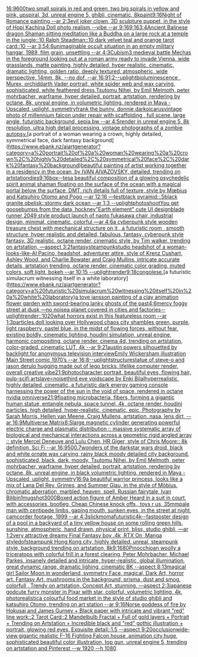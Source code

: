 [16:9](https://www.ebank.nz/aiartgenerator?category=16%3A9)[600](https://www.ebank.nz/aiartgenerator?category=600)[two small spirals in red and green, two big spirals in yellow and pink, upspiral, 3d, unreal engine 5, ghibli, cinematic, 8k](https://www.ebank.nz/aiartgenerator?category=two%20small%20spirals%20in%20red%20and%20green%2C%20two%20big%20spirals%20in%20yellow%20and%20pink%2C%20upspiral%2C%203d%2C%20unreal%20engine%205%2C%20ghibli%2C%20cinematic%2C%208k)[paint](https://www.ebank.nz/aiartgenerator?category=paint)[9:16](https://www.ebank.nz/aiartgenerator?category=9%3A16)[Night of Romance painting --ar 2:3](https://www.ebank.nz/aiartgenerator?category=Night%20of%20Romance%20painting%20--ar%202%3A3)[evil joker clown, 3D sculpture puppet, in the style of Hopi Kachina Doll  photo realism --vibe --ar 9:16](https://www.ebank.nz/aiartgenerator?category=evil%20joker%20clown%2C%203D%20sculpture%20puppet%2C%20in%20the%20style%20of%20Hopi%20Kachina%20Doll%20%20photo%20realism%20--vibe%20--ar%209%3A16)[9:16](https://www.ebank.nz/aiartgenerator?category=9%3A16)[3:4](https://www.ebank.nz/aiartgenerator?category=3%3A4)[Ancient Balinese dragon Shaman sitting meditation like a Buddha  on a large rock at a temple in the jungle::10 Ralph Steadman::10 dark velvet teal and orange tarot card::10 --ar 3:5](https://www.ebank.nz/aiartgenerator?category=Ancient%20Balinese%20dragon%20Shaman%20sitting%20meditation%20like%20a%20Buddha%20%20on%20a%20large%20rock%20at%20a%20temple%20in%20the%20jungle%3A%3A10%20Ralph%20Steadman%3A%3A10%20dark%20velvet%20teal%20and%20orange%20tarot%20card%3A%3A10%20--ar%203%3A5)[4:6](https://www.ebank.nz/aiartgenerator?category=4%3A6)[unimaginable occult situation in an empty military hangar, 1989, film grain, unsettling --ar 4:3](https://www.ebank.nz/aiartgenerator?category=unimaginable%20occult%20situation%20in%20an%20empty%20military%20hangar%2C%201989%2C%20film%20grain%2C%20unsettling%20--ar%204%3A3)[Cubism](https://www.ebank.nz/aiartgenerator?category=Cubism)[3 medieval battle Mechas in the foreground looking out at a roman army ready to invade Vienna, wide grasslands, matte painting, highly detailed, hyper realistic, cinematic, dramatic lighting, golden ratio, deeply textured, atmospheric, wide perspective, 14mm, 8k, --no dof, --ar 16:9](https://www.ebank.nz/aiartgenerator?category=3%20medieval%20battle%20Mechas%20in%20the%20foreground%20looking%20out%20at%20a%20roman%20army%20ready%20to%20invade%20Vienna%2C%20wide%20grasslands%2C%20matte%20painting%2C%20highly%20detailed%2C%20hyper%20realistic%2C%20cinematic%2C%20dramatic%20lighting%2C%20golden%20ratio%2C%20deeply%20textured%2C%20atmospheric%2C%20wide%20perspective%2C%2014mm%2C%208k%2C%20--no%20dof%2C%20--ar%2016%3A9)[1:2](https://www.ebank.nz/aiartgenerator?category=1%3A2)[--uplight](https://www.ebank.nz/aiartgenerator?category=--uplight)[bioluminescence , Murex, orchid](https://www.ebank.nz/aiartgenerator?category=bioluminescence%20%2C%20Murex%2C%20orchid)[darth Vader portrait, white spider web and wax carving, sophisticated, white feathered dress,Tsutomu Nihei, by Emil Melmoth, peter mohrbacher, warframe, hyper detailed, portrait, artstation, rendering by octane, 8k, unreal engine, in volumetric lighting, rendered in Maya - Upscaled, uplight, symmetry](https://www.ebank.nz/aiartgenerator?category=darth%20Vader%20portrait%2C%20white%20spider%20web%20and%20wax%20carving%2C%20sophisticated%2C%20white%20feathered%20dress%2CTsutomu%20Nihei%2C%20by%20Emil%20Melmoth%2C%20peter%20mohrbacher%2C%20warframe%2C%20hyper%20detailed%2C%20portrait%2C%20artstation%2C%20rendering%20by%20octane%2C%208k%2C%20unreal%20engine%2C%20in%20volumetric%20lighting%2C%20rendered%20in%20Maya%20-%20Upscaled%2C%20uplight%2C%20symmetry)[frank the bunny, donnie darko](https://www.ebank.nz/aiartgenerator?category=frank%20the%20bunny%2C%20donnie%20darko)[icarus](https://www.ebank.nz/aiartgenerator?category=icarus)[vintage photo of millennium falcon under repair with scaffolding , full scene, large angle, futuristic background, sepia bw --ar 4:5](https://www.ebank.nz/aiartgenerator?category=vintage%20photo%20of%20millennium%20falcon%20under%20repair%20with%20scaffolding%20%2C%20full%20scene%2C%20large%20angle%2C%20futuristic%20background%2C%20sepia%20bw%20--ar%204%3A5)[render in unreal engine 5, 8k resolution, ultra high detail processing, vintage photographs of a zombie autopsy.](https://www.ebank.nz/aiartgenerator?category=render%20in%20unreal%20engine%205%2C%208k%20resolution%2C%20ultra%20high%20detail%20processing%2C%20vintage%20photographs%20of%20a%20zombie%20autopsy.)[a portrait of a woman wearing a crown, highly detailed, symmetrical face, dark fantasy background](https://www.ebank.nz/aiartgenerator?category=a%20portrait%20of%20a%20woman%20wearing%20a%20crown%2C%20highly%20detailed%2C%20symmetrical%20face%2C%20dark%20fantasy%20background)[beautiful painting of artist working together in a residency in the ocean, by  IVAN AIVAZOVSKY, detailed, trending on artstation](https://www.ebank.nz/aiartgenerator?category=beautiful%20painting%20of%20artist%20working%20together%20in%20a%20residency%20in%20the%20ocean%2C%20by%20%20IVAN%20AIVAZOVSKY%2C%20detailed%2C%20trending%20on%20artstation)[dies](https://www.ebank.nz/aiartgenerator?category=dies)[9:16](https://www.ebank.nz/aiartgenerator?category=9%3A16)[box](https://www.ebank.nz/aiartgenerator?category=box)[--tes](https://www.ebank.nz/aiartgenerator?category=--tes)[a beautiful composition of a glowing psychedelic spirit animal shaman floating on the surface of the ocean with a magical portal below the surface, DMT,  rich details full of texture, style by Mœbius and Katsuhiro Otomo and Pogo —ar 12:16 —test](https://www.ebank.nz/aiartgenerator?category=a%20beautiful%20composition%20of%20a%20glowing%20psychedelic%20spirit%20animal%20shaman%20floating%20on%20the%20surface%20of%20the%20ocean%20with%20a%20magical%20portal%20below%20the%20surface%2C%20DMT%2C%20%20rich%20details%20full%20of%20texture%2C%20style%20by%20M%C5%93bius%20and%20Katsuhiro%20Otomo%20and%20Pogo%20%E2%80%94ar%2012%3A16%20%E2%80%94test)[black pyramid::.5black granite obelisk::stormy dark ocean --ar 1:3 --uplight](https://www.ebank.nz/aiartgenerator?category=black%20pyramid%3A%3A.5black%20granite%20obelisk%3A%3Astormy%20dark%20ocean%20--ar%201%3A3%20--uplight)[photoshoot](https://www.ebank.nz/aiartgenerator?category=photoshoot)[You get goosebumps from the data, hockney](https://www.ebank.nz/aiartgenerator?category=You%20get%20goosebumps%20from%20the%20data%2C%20hockney)["Earth element" cute UI design](https://www.ebank.nz/aiartgenerator?category=%22Earth%20element%22%20cute%20UI%20design)[blade runner 2049 style product launch of naoto fukasawa chair, industrial design, minimal, cinematic, colorful —ar 4:6](https://www.ebank.nz/aiartgenerator?category=blade%20runner%202049%20style%20product%20launch%20of%20naoto%20fukasawa%20chair%2C%20industrial%20design%2C%20minimal%2C%20cinematic%2C%20colorful%20%E2%80%94ar%204%3A6)[a cyberpunk style wooden treasure chest with mechanical structure on it , a futuristic room , smooth structure, hyper realistic and detailed, fabulous, fantasy, cyberpunk style fantasy, 3D realistic, octane render, cinematic style, by Tim walker, trending on artstation, —aspect 3:2](https://www.ebank.nz/aiartgenerator?category=a%20cyberpunk%20style%20wooden%20treasure%20chest%20with%20mechanical%20structure%20on%20it%20%2C%20a%20futuristic%20room%20%2C%20smooth%20structure%2C%20hyper%20realistic%20and%20detailed%2C%20fabulous%2C%20fantasy%2C%20cyberpunk%20style%20fantasy%2C%203D%20realistic%2C%20octane%20render%2C%20cinematic%20style%2C%20by%20Tim%20walker%2C%20trending%20on%20artstation%2C%20%E2%80%94aspect%203%3A2)[fantasy](https://www.ebank.nz/aiartgenerator?category=fantasy)[steampunk](https://www.ebank.nz/aiartgenerator?category=steampunk)[studio headshot of a woman-looks-like-Al Pacino, headshot, adventurer attire, style of Krenz Cushart, Ashley Wood, and Charlie Bowater and Craig Mullins, intricate accurate details, artstation trending, octane render, cinematic color grading, muted colors, soft light, bokeh --ar 10:15 --uplight](https://www.ebank.nz/aiartgenerator?category=studio%20headshot%20of%20a%20woman-looks-like-Al%20Pacino%2C%20headshot%2C%20adventurer%20attire%2C%20style%20of%20Krenz%20Cushart%2C%20Ashley%20Wood%2C%20and%20Charlie%20Bowater%20and%20Craig%20Mullins%2C%20intricate%20accurate%20details%2C%20artstation%20trending%2C%20octane%20render%2C%20cinematic%20color%20grading%2C%20muted%20colors%2C%20soft%20light%2C%20bokeh%20--ar%2010%3A15%20--uplight)[render](https://www.ebank.nz/aiartgenerator?category=render)[9:18](https://www.ebank.nz/aiartgenerator?category=9%3A18)[congolese.](https://www.ebank.nz/aiartgenerator?category=congolese.)[a futuristic simulacrum witnessing itself in a white laboratory](https://www.ebank.nz/aiartgenerator?category=a%20futuristic%20simulacrum%20witnessing%20itself%20in%20a%20white%20laboratory)[a tove jansson painting of a clay animation flower garden with sword-bearing lanky ghosts of the past](https://www.ebank.nz/aiartgenerator?category=a%20tove%20jansson%20painting%20of%20a%20clay%20animation%20flower%20garden%20with%20sword-bearing%20lanky%20ghosts%20of%20the%20past)[4:6](https://www.ebank.nz/aiartgenerator?category=4%3A6)[mercy foggy street at dusk  —no noise](https://www.ebank.nz/aiartgenerator?category=mercy%20foggy%20street%20at%20dusk%20%20%E2%80%94no%20noise)[a planet covered in cities and factories](https://www.ebank.nz/aiartgenerator?category=a%20planet%20covered%20in%20cities%20and%20factories)[--uplight](https://www.ebank.nz/aiartgenerator?category=--uplight)[render::](https://www.ebank.nz/aiartgenerator?category=render%3A%3A)[1020](https://www.ebank.nz/aiartgenerator?category=1020)[what horrors exist in this featureless room --ar 1:3](https://www.ebank.nz/aiartgenerator?category=what%20horrors%20exist%20in%20this%20featureless%20room%20--ar%201%3A3)[particles,](https://www.ebank.nz/aiartgenerator?category=particles%2C)[doll looking over Hollywood chaos city shambles green, purple, light raspberry, pastel blue, in the midst of flowing forces, without fear, existing boldly, cinematic lighting, houdini simulation, unreal engine, harmonic compositing, octane render, cinema 4d, trending on artstation, color-graded, cinematic LUT, 4k --ar 9:21](https://www.ebank.nz/aiartgenerator?category=doll%20looking%20over%20Hollywood%20chaos%20city%20shambles%20green%2C%20purple%2C%20light%20raspberry%2C%20pastel%20blue%2C%20in%20the%20midst%20of%20flowing%20forces%2C%20without%20fear%2C%20existing%20boldly%2C%20cinematic%20lighting%2C%20houdini%20simulation%2C%20unreal%20engine%2C%20harmonic%20compositing%2C%20octane%20render%2C%20cinema%204d%2C%20trending%20on%20artstation%2C%20color-graded%2C%20cinematic%20LUT%2C%204k%20--ar%209%3A21)[austin powers silhouetted by backlight for anonymous television interview](https://www.ebank.nz/aiartgenerator?category=austin%20powers%20silhouetted%20by%20backlight%20for%20anonymous%20television%20interview)[Emily Wickersham illustration Main Street comic 1970’s --ar 16:8](https://www.ebank.nz/aiartgenerator?category=Emily%20Wickersham%20illustration%20Main%20Street%20comic%201970%E2%80%99s%20--ar%2016%3A8)[--uplight](https://www.ebank.nz/aiartgenerator?category=--uplight)[structure](https://www.ebank.nz/aiartgenerator?category=structure)[statue of steve-o and jason derulo hugging made out of lego bricks, lifelike computer render, overall creative vibe](https://www.ebank.nz/aiartgenerator?category=statue%20of%20steve-o%20and%20jason%20derulo%20hugging%20made%20out%20of%20lego%20bricks%2C%20lifelike%20computer%20render%2C%20overall%20creative%20vibe)[21:9](https://www.ebank.nz/aiartgenerator?category=21%3A9)[photo](https://www.ebank.nz/aiartgenerator?category=photo)[character portrait, beautiful eyes, flowing hair, pulp-scifi art](https://www.ebank.nz/aiartgenerator?category=character%20portrait%2C%20beautiful%20eyes%2C%20flowing%20hair%2C%20pulp-scifi%20art)[slave](https://www.ebank.nz/aiartgenerator?category=slave)[<noise](https://www.ebank.nz/aiartgenerator?category=%3Cnoise)[third eye voidscape by Enki Bilal](https://www.ebank.nz/aiartgenerator?category=third%20eye%20voidscape%20by%20Enki%20Bilal)[hyperrealistic, highly detailed, cinematic, a futuristic dark energy gaming console harnessing the power of the sun in the void of space, rendered in octane nvidia omniverse](https://www.ebank.nz/aiartgenerator?category=hyperrealistic%2C%20highly%20detailed%2C%20cinematic%2C%20a%20futuristic%20dark%20energy%20gaming%20console%20harnessing%20the%20power%20of%20the%20sun%20in%20the%20void%20of%20space%2C%20rendered%20in%20octane%20nvidia%20omniverse)[21:9](https://www.ebank.nz/aiartgenerator?category=21%3A9)[floating microbacteria, fibers, forming a gigantic human statue, entangle nebula, space tunnel, 4k, octane render, houdini particles, high detailed, hyper-realistic, cinematic, epic, Photography by Sarah Morris, Hellen van Meene, Craig Mullens, artstation, nasa, lens dirt, --ar 16:9](https://www.ebank.nz/aiartgenerator?category=floating%20microbacteria%2C%20fibers%2C%20forming%20a%20gigantic%20human%20statue%2C%20entangle%20nebula%2C%20space%20tunnel%2C%204k%2C%20octane%20render%2C%20houdini%20particles%2C%20high%20detailed%2C%20hyper-realistic%2C%20cinematic%2C%20epic%2C%20Photography%20by%20Sarah%20Morris%2C%20Hellen%20van%20Meene%2C%20Craig%20Mullens%2C%20artstation%2C%20nasa%2C%20lens%20dirt%2C%20--ar%2016%3A9)[Multiverse Matrix](https://www.ebank.nz/aiartgenerator?category=Multiverse%20Matrix)[8:5](https://www.ebank.nz/aiartgenerator?category=8%3A5)[large magnetic cylinder generating  powerful electric charge and plasmatic distribution :: massive systematic array of biological and mechanical interactions across a geometric rigid angled array :: style Mercel Deneuve and Lulu Chen, HR Giger, style of Chris Moore:: 8k definition, Sci Fi --ar 16:9](https://www.ebank.nz/aiartgenerator?category=large%20magnetic%20cylinder%20generating%20%20powerful%20electric%20charge%20and%20plasmatic%20distribution%20%3A%3A%20massive%20systematic%20array%20of%20biological%20and%20mechanical%20interactions%20across%20a%20geometric%20rigid%20angled%20array%20%3A%3A%20style%20Mercel%20Deneuve%20and%20Lulu%20Chen%2C%20HR%20Giger%2C%20style%20of%20Chris%20Moore%3A%3A%208k%20definition%2C%20Sci%20Fi%20--ar%2016%3A9)[500](https://www.ebank.nz/aiartgenerator?category=500)[.7](https://www.ebank.nz/aiartgenerator?category=.7)[wonders of the dark](https://www.ebank.nz/aiartgenerator?category=wonders%20of%20the%20dark)[star wars droid, black and white ornate wax carving, rainy black moody detailed city background, sophisticated, black, dark, moody, Tsutomu Nihei, by Emil Melmoth, peter mohrbacher, warframe, hyper detailed, portrait, artstation, rendering by octane, 8k, unreal engine, in black volumetric lighting, rendered in Maya - Upscaled, uplight, symmetry](https://www.ebank.nz/aiartgenerator?category=star%20wars%20droid%2C%20black%20and%20white%20ornate%20wax%20carving%2C%20rainy%20black%20moody%20detailed%20city%20background%2C%20sophisticated%2C%20black%2C%20dark%2C%20moody%2C%20Tsutomu%20Nihei%2C%20by%20Emil%20Melmoth%2C%20peter%20mohrbacher%2C%20warframe%2C%20hyper%20detailed%2C%20portrait%2C%20artstation%2C%20rendering%20by%20octane%2C%208k%2C%20unreal%20engine%2C%20in%20black%20volumetric%20lighting%2C%20rendered%20in%20Maya%20-%20Upscaled%2C%20uplight%2C%20symmetry)[16:9](https://www.ebank.nz/aiartgenerator?category=16%3A9)[a beautiful warrior princess, looks like a mix of Lana Del Rey, Grimes, and Summer Glau, in the style of Möbius, chromatic aberration, marbled, heaven, spell, Russian fairytale, Ivan Bilibin](https://www.ebank.nz/aiartgenerator?category=a%20beautiful%20warrior%20princess%2C%20looks%20like%20a%20mix%20of%20Lana%20Del%20Rey%2C%20Grimes%2C%20and%20Summer%20Glau%2C%20in%20the%20style%20of%20M%C3%B6bius%2C%20chromatic%20aberration%2C%20marbled%2C%20heaven%2C%20spell%2C%20Russian%20fairytale%2C%20Ivan%20Bilibin)[1](https://www.ebank.nz/aiartgenerator?category=1)[mugshot](https://www.ebank.nz/aiartgenerator?category=mugshot)[3000](https://www.ebank.nz/aiartgenerator?category=3000)[Boxed action figure of Amber Heard in a suit in court, with accessories, bootleg, Cheap Chinese knock offs,, toys r us, 35mm](https://www.ebank.nz/aiartgenerator?category=Boxed%20action%20figure%20of%20Amber%20Heard%20in%20a%20suit%20in%20court%2C%20with%20accessories%2C%20bootleg%2C%20Cheap%20Chinese%20knock%20offs%2C%2C%20toys%20r%20us%2C%2035mm)[pale man with centipede limbs, gaping mouth, sunken eyes, in the street at night, camcorder footage, 1999 --ar 4:3](https://www.ebank.nz/aiartgenerator?category=pale%20man%20with%20centipede%20limbs%2C%20gaping%20mouth%2C%20sunken%20eyes%2C%20in%20the%20street%20at%20night%2C%20camcorder%20footage%2C%201999%20--ar%204%3A3)[slick](https://www.ebank.nz/aiartgenerator?category=slick)[moma](https://www.ebank.nz/aiartgenerator?category=moma)[futuristic](https://www.ebank.nz/aiartgenerator?category=futuristic)[4k](https://www.ebank.nz/aiartgenerator?category=4k)[--fast](https://www.ebank.nz/aiartgenerator?category=--fast)[poster design of a pool in a backyard of a tiny yellow house on some rolling green hills, sunshine, atmospheric, hand drawn, physical print, bliss, studio ghibli,   —ar 1:2](https://www.ebank.nz/aiartgenerator?category=poster%20design%20of%20a%20pool%20in%20a%20backyard%20of%20a%20tiny%20yellow%20house%20on%20some%20rolling%20green%20hills%2C%20sunshine%2C%20atmospheric%2C%20hand%20drawn%2C%20physical%20print%2C%20bliss%2C%20studio%20ghibli%2C%20%20%20%E2%80%94ar%201%3A2)[very attractive dreamy Final Fantasy boy .4k ,RTX On ,Manga style](https://www.ebank.nz/aiartgenerator?category=very%20attractive%20dreamy%20Final%20Fantasy%20boy%20.4k%20%2CRTX%20On%20%2CManga%20style)[dof](https://www.ebank.nz/aiartgenerator?category=dof)[steampunk Hong Kong city, highly detailed, unreal, steampunk style, background trending on artstation, 8k](https://www.ebank.nz/aiartgenerator?category=steampunk%20Hong%20Kong%20city%2C%20highly%20detailed%2C%20unreal%2C%20steampunk%20style%2C%20background%20trending%20on%20artstation%2C%208k)[9:16](https://www.ebank.nz/aiartgenerator?category=9%3A16)[80](https://www.ebank.nz/aiartgenerator?category=80)[Pinocchio](https://www.ebank.nz/aiartgenerator?category=Pinocchio)[an woolly a triceratops with colorful frill in a forest clearing, Peter Mohrbacher, Michael Parkes, insanely detailed and intricate, hyper-realistic, global illumination, great dynamic range, dramatic lighing, cinematic 8K --aspect 8:13](https://www.ebank.nz/aiartgenerator?category=an%20woolly%20a%20triceratops%20with%20colorful%20frill%20in%20a%20forest%20clearing%2C%20Peter%20Mohrbacher%2C%20Michael%20Parkes%2C%20insanely%20detailed%20and%20intricate%2C%20hyper-realistic%2C%20global%20illumination%2C%20great%20dynamic%20range%2C%20dramatic%20lighing%2C%20cinematic%208K%20--aspect%208%3A13)[magical girl Sailor Moon  in wonderland, symmetry Face, magical, Dark Art, horror art, Fantasy Art, mushrooms in the background, prisma, dust and smog, colorfull , Trendy on artstation, Concept Art, stunning, —aspect 2:3](https://www.ebank.nz/aiartgenerator?category=magical%20girl%20Sailor%20Moon%20%20in%20wonderland%2C%20symmetry%20Face%2C%20magical%2C%20Dark%20Art%2C%20horror%20art%2C%20Fantasy%20Art%2C%20mushrooms%20in%20the%20background%2C%20prisma%2C%20dust%20and%20smog%2C%20colorfull%20%2C%20Trendy%20on%20artstation%2C%20Concept%20Art%2C%20stunning%2C%20%E2%80%94aspect%202%3A3)[japanese god](https://www.ebank.nz/aiartgenerator?category=japanese%20god)[cute furry monster in Pixar with star, colorful, volumetric lighting, 4k, photorealistic](https://www.ebank.nz/aiartgenerator?category=cute%20furry%20monster%20in%20Pixar%20with%20star%2C%20colorful%2C%20volumetric%20lighting%2C%204k%2C%20photorealistic)[a colourful food market in the style of studio ghibli and katsuhiro Otomo, trending on art station --ar 9:16](https://www.ebank.nz/aiartgenerator?category=a%20colourful%20food%20market%20in%20the%20style%20of%20studio%20ghibli%20and%20katsuhiro%20Otomo%2C%20trending%20on%20art%20station%20--ar%209%3A16)[Norse goddess of fire by Hokusai and James Gurney + Black paper with intricate and vibrant "red" line work::2 Tarot Card::2 Mandelbulb Fractal + Full of gold layers + Portrait + Trending on Artstation + Incredible black and "red" gothic illustration + portrait, glowing red eyes, Exquisite detail::1.5 --aspect 9:20](https://www.ebank.nz/aiartgenerator?category=Norse%20goddess%20of%20fire%20by%20Hokusai%20and%20James%20Gurney%20%2B%20Black%20paper%20with%20intricate%20and%20vibrant%20%22red%22%20line%20work%3A%3A2%20Tarot%20Card%3A%3A2%20Mandelbulb%20Fractal%20%2B%20Full%20of%20gold%20layers%20%2B%20Portrait%20%2B%20Trending%20on%20Artstation%20%2B%20Incredible%20black%20and%20%22red%22%20gothic%20illustration%20%2B%20portrait%2C%20glowing%20red%20eyes%2C%20Exquisite%20detail%3A%3A1.5%20--aspect%209%3A20)[occlusion](https://www.ebank.nz/aiartgenerator?category=occlusion)[wide-view,gigantic realistic F-16 Fighting Falcon house ,animation city,huge, sophisticated beautiful color illustration, top gun, unreal engine 5, trending on artstation and Pinterest --w 1920 --h 1080](https://www.ebank.nz/aiartgenerator?category=wide-view%2Cgigantic%20realistic%20F-16%20Fighting%20Falcon%20house%20%2Canimation%20city%2Chuge%2C%20sophisticated%20beautiful%20color%20illustration%2C%20top%20gun%2C%20unreal%20engine%205%2C%20trending%20on%20artstation%20and%20Pinterest%20--w%201920%20--h%201080)